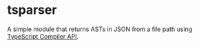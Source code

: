 # tsparser

A simple module that returns ASTs in JSON from a file path using [TypeScript Compiler API](https://github.com/microsoft/TypeScript/wiki/Using-the-Compiler-API). 
